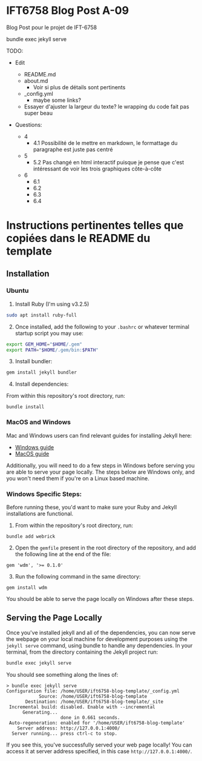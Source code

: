 # IFT6758 Blog Post A-09

Blog Post pour le projet de IFT-6758

bundle exec jekyll serve

TODO:
- Edit
    - README.md
    - about.md
        - Voir si plus de détails sont pertinents
    - _config.yml
        - maybe some links?
    - Essayer d'ajuster la largeur du texte? le wrapping du code fait pas super beau

- Questions:
    - 4
        - 4.1 Possibilité de le mettre en markdown, le formattage du paragraphe est juste pas centré
    - 5
        - 5.2 Pas changé en html interactif puisque je pense que c'est intéressant de voir les trois graphiques côte-à-côte
    - 6
        - 6.1
        - 6.2
        - 6.3
        - 6.4

# Instructions pertinentes telles que copiées dans le README du template

## Installation

### Ubuntu

1. Install Ruby (I'm using v3.2.5)

```bash
sudo apt install ruby-full
```

2. Once installed, add the following to your `.bashrc` or whatever terminal startup script you may use:

```bash
export GEM_HOME="$HOME/.gem"
export PATH="$HOME/.gem/bin:$PATH"
```

3. Install bundler:

```bash
gem install jekyll bundler
```

4. Install dependencies:

From within this repository's root directory, run:

```
bundle install
```

### MacOS and Windows

Mac and Windows users can find relevant guides for installing Jekyll here:

- [Windows guide](https://jekyllrb.com/docs/installation/windows/)
- [MacOS guide](https://jekyllrb.com/docs/installation/macos/)

Additionally, you will need to do a few steps in Windows before serving you are able to serve your page locally. The steps below are Windows only, and you won't need them if you're on a Linux based machine.

### Windows Specific Steps:

Before running these, you'd want to make sure your Ruby and Jekyll installations are functional.

1. From within the repository's root directory, run:

```
bundle add webrick
```

2. Open the `gemfile` present in the root directory of the repository, and add the following line at the end of the file:

```
gem 'wdm', '>= 0.1.0'
```

3. Run the following command in the same directory:

```
gem install wdm
```

You should be able to serve the page locally on Windows after these steps.

## Serving the Page Locally

Once you've installed jekyll and all of the dependencies, you can now serve the webpage on your local machine for development purposes using the `jekyll serve` command, using bundle to handle any dependencies.
In your terminal, from the directory containing the Jekyll project run:

```bash
bundle exec jekyll serve
```

You should see something along the lines of:

```
> bundle exec jekyll serve
Configuration file: /home/USER/ift6758-blog-template/_config.yml
            Source: /home/USER/ift6758-blog-template
       Destination: /home/USER/ift6758-blog-template/_site
 Incremental build: disabled. Enable with --incremental
      Generating...
                    done in 0.661 seconds.
 Auto-regeneration: enabled for '/home/USER/ift6758-blog-template'
    Server address: http://127.0.0.1:4000/
  Server running... press ctrl-c to stop.
```

If you see this, you've successfully served your web page locally!
You can access it at server address specified, in this case `http://127.0.0.1:4000/`.